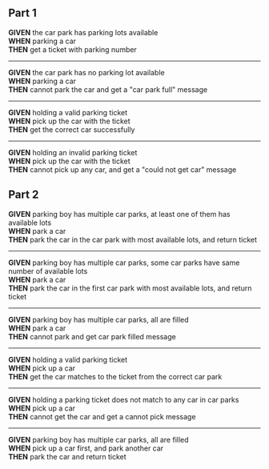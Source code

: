 ## Part 1

**GIVEN** the car park has parking lots available  
**WHEN** parking a car  
**THEN** get a ticket with parking number

---
**GIVEN** the car park has no parking lot available  
**WHEN** parking a car  
**THEN** cannot park the car and get a "car park full" message

---
**GIVEN** holding a valid parking ticket  
**WHEN** pick up the car with the ticket  
**THEN** get the correct car successfully

---
**GIVEN** holding an invalid parking ticket  
**WHEN** pick up the car with the ticket  
**THEN** cannot pick up any car, and get a "could not get car" message


## Part 2

**GIVEN** parking boy has multiple car parks, at least one of them has available lots  
**WHEN** park a car  
**THEN** park the car in the car park with most available lots, and return ticket

---
**GIVEN** parking boy has multiple car parks, some car parks have same number of available lots   
**WHEN** park a car  
**THEN** park the car in the first car park with most available lots, and return ticket

<!------->
<!--**GIVEN** parking boy has multiple car parks, first one filled and second one available  -->
<!--**WHEN** park a car  -->
<!--**THEN** park the car in second car park-->

---
**GIVEN** parking boy has multiple car parks, all are filled  
**WHEN** park a car  
**THEN** cannot park and get car park filled message

---
**GIVEN** holding a valid parking ticket  
**WHEN** pick up a car  
**THEN** get the car matches to the ticket from the correct car park

---
**GIVEN** holding a parking ticket does not match to any car in car parks  
**WHEN** pick up a car  
**THEN** cannot get the car and get a cannot pick message

---
**GIVEN** parking boy has multiple car parks, all are filled  
**WHEN** pick up a car first, and park another car  
**THEN** park the car and return ticket
